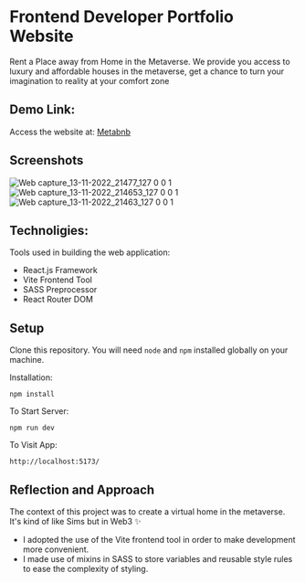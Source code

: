 # Frontend Developer Portfolio Website

Rent a Place away from Home in the Metaverse. We provide you access to luxury and affordable houses in the metaverse, 
get a chance to turn your imagination to reality at your comfort zone


## Demo Link:

Access the website at: [Metabnb](https://stage3-metabnb.vercel.app/)


## Screenshots
![Web capture_13-11-2022_21477_127 0 0 1](https://user-images.githubusercontent.com/67750953/201543944-ad5d44ed-67fb-46c1-9b24-fb515ad4e1d7.jpeg)
![Web capture_13-11-2022_214653_127 0 0 1](https://user-images.githubusercontent.com/67750953/201543956-a11ad43b-026b-4dc7-833e-e017209b2dd5.jpeg)
![Web capture_13-11-2022_21463_127 0 0 1](https://user-images.githubusercontent.com/67750953/201543957-6c6f4df7-8c55-4b2e-a05e-15f9ce92cd19.jpeg)


## Technoligies:
Tools used in building the web application:

* React.js Framework
* Vite Frontend Tool
* SASS Preprocessor
* React Router DOM



## Setup
Clone this repository. You will need `node` and `npm` installed globally on your machine. 

Installation:

`npm install`   

To Start Server:

`npm run dev`

To Visit App:

`http://localhost:5173/` 


## Reflection and Approach
The context of this project was to create a virtual home in the metaverse. It's kind of like Sims but in Web3 ✨

* I adopted the use of the Vite frontend tool in order to make development more convenient. 
* I made use of mixins in SASS to store variables and reusable style rules to ease the complexity of styling.

